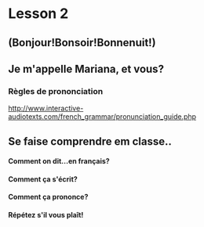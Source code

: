 # Lesson 2

## (Bonjour!Bonsoir!Bonnenuit!) 
## Je m'appelle Mariana, et vous?



### Règles de prononciation
http://www.interactive-audiotexts.com/french_grammar/pronunciation_guide.php

## Se faise comprendre em classe..
#### Comment on dit...en français?
#### Comment ça s'écrit?
#### Comment ça prononce?
#### Répétez s'il vous plaît!


